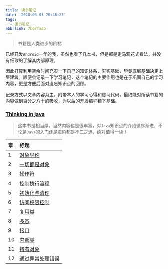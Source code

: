 ```yaml
---
title: 读书笔记
date: '2018.03.05 20:46:25'
tags:
  - 读书笔记
abbrlink: 7b67faab
---
```


> 书籍是人类进步的阶梯

已经开发`Android`一年的我，虽然也看了几本书，但是都是走马观花式看法，并没有细致的了解其内部原理。

因此打算利用空余时间充实一下自己的知识体系，夯实基础，毕竟底层基础决定上层建筑。顺便会记录一下学习笔记，这个笔记的主要作用也是在于巩固自己的学习内容，更是方便后面对遗忘知识点的回顾。

记录方式以文章内容为主，附带本人的学习心得和练习代码，最终能对所读书籍的内容做到百分之八十的吸收，为以后的开发编程铺下基础。

### [Thinking in java](http://xiaweizi.cn/categories/Thinking-In-Java-读书笔记/)

> 这本书是相当厚，当然内容也是很丰富，对`Java`知识点的介绍循序渐进，不论是`Java`的入门还是进阶都是不二之选，绝对值得一读！

<!-- more -->

|章|标题|
|:--|:--|
|1|[对象导论](http://xiaweizi.cn/article/thinking_in_java_1/)|
|2|[一切都是对象](http://xiaweizi.cn/article/thinking_in_java_2/)|
|3|[操作符](http://xiaweizi.cn/article/thinking_in_java_3/)|
|4|[控制执行流程](http://xiaweizi.cn/article/thinking_in_java_4/)|
|5|[初始化与清理](http://xiaweizi.cn/article/thinking_in_java_5/)|
|6|[访问权限控制](http://xiaweizi.cn/article/thinking_in_java_6/)|
|7|[复用类](http://xiaweizi.cn/article/thinking_in_java_7/)|
|8|[多态](http://xiaweizi.cn/article/thinking_in_java_8/)|
|9|[接口](http://xiaweizi.cn/article/thinking_in_java_9/)|
|10|[内部类](http://xiaweizi.cn/article/thinking_in_java_10/)|
|11|[持有对象](http://xiaweizi.cn/article/thinking_in_java_11/)|
|12|[通过异常处理错误](http://xiaweizi.cn/article/thinking_in_java_12/)|

